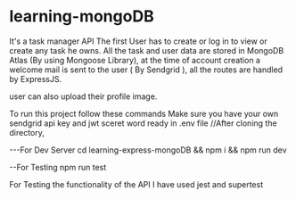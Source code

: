 # learning-mongoDB

It's a task manager API
The first User has to create or log in to view or create any task he owns. All the task and user data are stored in MongoDB Atlas (By using Mongoose Library), at the time of account creation a welcome mail is sent to the user ( By Sendgrid ), all the routes are handled by ExpressJS.

user can also upload their profile image.



To run this project follow these commands
Make sure you have your own sendgrid api key and jwt sceret word ready in .env file
//After cloning the directory,

---For Dev Server
cd learning-express-mongoDB && npm i && npm run dev

--For Testing
npm run test



For Testing the functionality of the API I have used jest and supertest
